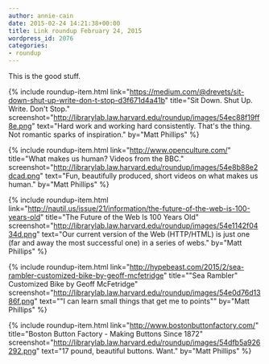 ```yaml
---
author: annie-cain
date: 2015-02-24 14:21:38+00:00
title: Link roundup February 24, 2015
wordpress_id: 2076
categories:
- roundup
---
```


This is the good stuff.

{% include roundup-item.html
  link="https://medium.com/@drevets/sit-down-shut-up-write-don-t-stop-d3f671d4a41b"
  title="Sit Down. Shut Up. Write. Don't Stop."
  screenshot="http://librarylab.law.harvard.edu/roundup/images/54ec88f19ff8e.png"
  text="Hard work and working hard consistently. That's the thing. Not romantic sparks of inspiration."
  by="Matt Phillips"
%}

{% include roundup-item.html
  link="http://www.openculture.com/"
  title="What makes us human? Videos from the BBC."
  screenshot="http://librarylab.law.harvard.edu/roundup/images/54e8b88e2dcad.png"
  text="Fun, beautifully produced, short videos on what makes us human."
  by="Matt Phillips"
%}

{% include roundup-item.html
  link="http://nautil.us/issue/21/information/the-future-of-the-web-is-100-years-old"
  title="The Future of the Web Is 100 Years Old"
  screenshot="http://librarylab.law.harvard.edu/roundup/images/54e1142f0434d.png"
  text="Our current version of the Web (HTTP/HTML) is just one (far and away the most successful one) in a series of webs."
  by="Matt Phillips"
%}

{% include roundup-item.html
  link="http://hypebeast.com/2015/2/sea-rambler-customized-bike-by-geoff-mcfetridge"
  title="\"Sea Rambler\" Customized Bike by Geoff McFetridge"
  screenshot="http://librarylab.law.harvard.edu/roundup/images/54e0d76d1386f.png"
  text="\"I can learn small things that get me to points\""
  by="Matt Phillips"
%}

{% include roundup-item.html
  link="http://www.bostonbuttonfactory.com/"
  title="Boston Button Factory - Making Buttons Since 1872"
  screenshot="http://librarylab.law.harvard.edu/roundup/images/54dfb5a926292.png"
  text="17 pound, beautiful buttons. Want."
  by="Matt Phillips"
%}
